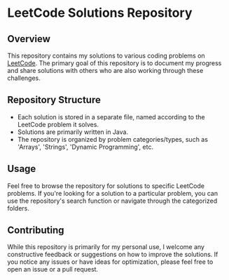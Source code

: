 # LeetCode Solutions Repository

## Overview

This repository contains my solutions to various coding problems on [LeetCode](https://leetcode.com/). The primary goal of this repository is to document my progress and share solutions with others who are also working through these challenges.

## Repository Structure

- Each solution is stored in a separate file, named according to the LeetCode problem it solves.
- Solutions are primarily written in Java.
- The repository is organized by problem categories/types, such as 'Arrays', 'Strings', 'Dynamic Programming', etc.

## Usage

Feel free to browse the repository for solutions to specific LeetCode problems. If you're looking for a solution to a particular problem, you can use the repository's search function or navigate through the categorized folders.

## Contributing

While this repository is primarily for my personal use, I welcome any constructive feedback or suggestions on how to improve the solutions. If you notice any issues or have ideas for optimization, please feel free to open an issue or a pull request.
